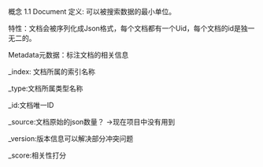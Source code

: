 概念
1.1 Document
定义: 可以被搜索数据的最小单位。

特性：文档会被序列化成Json格式，每个文档都有一个Uid，每个文档的id是独一无二的。

Metadata元数据：标注文档的相关信息

_index: 文档所属的索引名称

_type:文档所属类型名称

_id:文档唯一ID

_source:文档原始的json数量？ ->现在项目中没有用到

_version:版本信息可以解决部分冲突问题

_score:相关性打分

